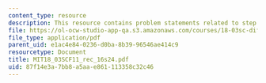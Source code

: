 ```yaml
---
content_type: resource
description: This resource contains problem statements related to step and delta functions.
file: https://ol-ocw-studio-app-qa.s3.amazonaws.com/courses/18-03sc-differential-equations-fall-2011/87f14e3a7bb8a5aae861113358c32c46_MIT18_03SCF11_rec_16s24.pdf
file_type: application/pdf
parent_uid: e1ac4e84-0236-d0ba-8b39-96546ae414c9
resourcetype: Document
title: MIT18_03SCF11_rec_16s24.pdf
uid: 87f14e3a-7bb8-a5aa-e861-113358c32c46
---
```

